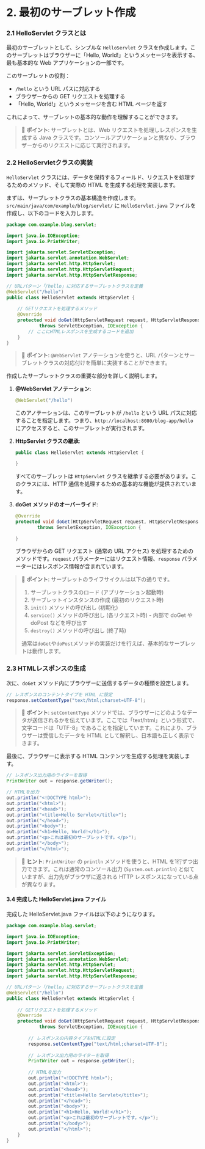 # 2. 最初のサーブレット作成

### 2.1 HelloServlet クラスとは

最初のサーブレットとして、シンプルな `HelloServlet` クラスを作成します。このサーブレットはブラウザーに「Hello, World!」というメッセージを表示する、最も基本的な Web アプリケーションの一部です。

このサーブレットの役割：

* `/hello` という URL パスに対応する
* ブラウザーからの GET リクエストを処理する
* 「Hello, World!」というメッセージを含む HTML ページを返す

これによって、サーブレットの基本的な動作を理解することができます。

> 📝 **ポイント**: サーブレットとは、Web リクエストを処理しレスポンスを生成する Java クラスです。コンソールアプリケーションと異なり、ブラウザーからのリクエストに応じて実行されます。

### 2.2 HelloServletクラスの実装

`HelloServlet` クラスには、データを保持するフィールド、リクエストを処理するためのメソッド、そして実際の HTML を生成する処理を実装します。

まずは、サーブレットクラスの基本構造を作成します。`src/main/java/com/example/blog/servlet/` に `HelloServlet.java` ファイルを作成し、以下のコードを入力します。

```java
package com.example.blog.servlet;

import java.io.IOException;
import java.io.PrintWriter;

import jakarta.servlet.ServletException;
import jakarta.servlet.annotation.WebServlet;
import jakarta.servlet.http.HttpServlet;
import jakarta.servlet.http.HttpServletRequest;
import jakarta.servlet.http.HttpServletResponse;

// URLパターン「/hello」に対応するサーブレットクラスを定義
@WebServlet("/hello")
public class HelloServlet extends HttpServlet {
    
    // GETリクエストを処理するメソッド
    @Override
    protected void doGet(HttpServletRequest request, HttpServletResponse response) 
            throws ServletException, IOException {
        // ここにHTMLレスポンスを生成するコードを追加
    }
}
```

> 📝 **ポイント**: `@WebServlet` アノテーションを使うと、URL パターンとサーブレットクラスの対応付けを簡単に実装することができます。

作成したサーブレットクラスの重要な部分を詳しく説明します。

1.  **@WebServlet アノテーション**:

    ```java
    @WebServlet("/hello")
    ```

    このアノテーションは、このサーブレットが `/hello` という URL パスに対応することを指定します。つまり、`http://localhost:8080/blog-app/hello` にアクセスすると、このサーブレットが実行されます。
2.  **HttpServlet クラスの継承**:

    ```java
    public class HelloServlet extends HttpServlet {

    }
    ```

    すべてのサーブレットは `HttpServlet` クラスを継承する必要があります。このクラスには、HTTP 通信を処理するための基本的な機能が提供されています。
3.  **doGet メソッドのオーバーライド**:

    ```java
    @Override
    protected void doGet(HttpServletRequest request, HttpServletResponse response) 
            throws ServletException, IOException {
            
    }
    ```

    ブラウザからの GET リクエスト (通常の URL アクセス) を処理するためのメソッドです。`request` パラメーターにはリクエスト情報、`response` パラメーターにはレスポンス情報が含まれています。

> 📝 **ポイント**: サーブレットのライフサイクルは以下の通りです。
>
> 1. サーブレットクラスのロード (アプリケーション起動時)
> 2. サーブレットインスタンスの作成 (最初のリクエスト時)
> 3. `init()` メソッドの呼び出し (初期化)
> 4. `service()` メソッドの呼び出し (各リクエスト時) - 内部で doGet や doPost などを呼び出す
> 5. `destroy()` メソッドの呼び出し (終了時)
>
> 通常は`doGet`や`doPost`メソッドの実装だけを行えば、基本的なサーブレットは動作します。

### 2.3 HTMLレスポンスの生成

次に、`doGet` メソッド内にブラウザーに送信するデータの種類を設定します。

```java
// レスポンスのコンテントタイプを HTML に設定
response.setContentType("text/html;charset=UTF-8");
```

> 📝 **ポイント**: `setContentType` メソッドでは、ブラウザーにどのようなデータが送信されるかを伝えています。ここでは「text/html」という形式で、文字コードは「UTF-8」であることを指定しています。これにより、ブラウザーは受信したデータを HTML として解釈し、日本語も正しく表示できます。

最後に、ブラウザーに表示する HTML コンテンツを生成する処理を実装します。

```java
// レスポンス出力用のライターを取得
PrintWriter out = response.getWriter();

// HTMLを出力
out.println("<!DOCTYPE html>");
out.println("<html>");
out.println("<head>");
out.println("<title>Hello Servlet</title>");
out.println("</head>");
out.println("<body>");
out.println("<h1>Hello, World!</h1>");
out.println("<p>これは最初のサーブレットです。</p>");
out.println("</body>");
out.println("</html>");
```

> 📝 **ヒント**: `PrintWriter` の `println` メソッドを使うと、HTML を1行ずつ出力できます。これは通常のコンソール出力 (`System.out.println`) と似ていますが、出力先がブラウザに返される HTTP レスポンスになっている点が異なります。

#### 3.4 完成した HelloServlet.java ファイル

完成した HelloServlet.java ファイルは以下のようになります。

```java
package com.example.blog.servlet;

import java.io.IOException;
import java.io.PrintWriter;

import jakarta.servlet.ServletException;
import jakarta.servlet.annotation.WebServlet;
import jakarta.servlet.http.HttpServlet;
import jakarta.servlet.http.HttpServletRequest;
import jakarta.servlet.http.HttpServletResponse;

// URLパターン「/hello」に対応するサーブレットクラスを定義
@WebServlet("/hello")
public class HelloServlet extends HttpServlet {
    
    // GETリクエストを処理するメソッド
    @Override
    protected void doGet(HttpServletRequest request, HttpServletResponse response) 
            throws ServletException, IOException {
        
        // レスポンスの内容タイプをHTMLに設定
        response.setContentType("text/html;charset=UTF-8");
        
        // レスポンス出力用のライターを取得
        PrintWriter out = response.getWriter();
        
        // HTMLを出力
        out.println("<!DOCTYPE html>");
        out.println("<html>");
        out.println("<head>");
        out.println("<title>Hello Servlet</title>");
        out.println("</head>");
        out.println("<body>");
        out.println("<h1>Hello, World!</h1>");
        out.println("<p>これは最初のサーブレットです。</p>");
        out.println("</body>");
        out.println("</html>");
    }
}
```
